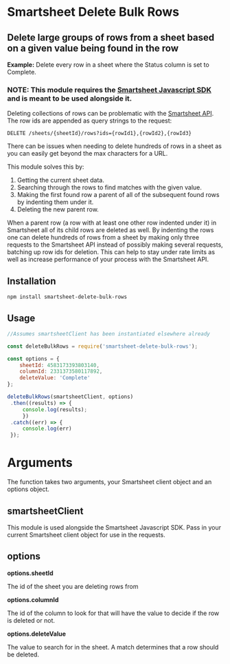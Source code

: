 # Smartsheet Delete Bulk Rows

## Delete large groups of rows from a sheet based on a given value being found in the row

**Example:** Delete every row in a sheet where the Status column is set to Complete.

### NOTE: This module requires the [Smartsheet Javascript SDK](https://github.com/smartsheet-platform/smartsheet-javascript-sdk) and is meant to be used alongside it.

Deleting collections of rows can be problematic with the [Smartsheet API](https://smartsheet-platform.github.io/api-docs/). The row ids are appended as query strings to the request:
```
DELETE /sheets/{sheetId}/rows?ids={rowId1},{rowId2},{rowId3}
```
There can be issues when needing to delete hundreds of rows in a sheet as you can easily get beyond the max characters for a URL.

This module solves this by: 
1. Getting the current sheet data. 
2. Searching through the rows to find matches with the given value.
3. Making the first found row a parent of all of the subsequent found rows by indenting them under it.
4. Deleting the new parent row.

When a parent row (a row with at least one other row indented under it) in Smartsheet all of its child rows are deleted as well. By indenting the rows one can delete hundreds of rows from a sheet by making only three requests to the Smartsheet API instead of possibly making several requests, batching up row ids for deletion. This can help to stay under rate limits as well as increase performance of your process with the Smartsheet API.

## Installation
```
npm install smartsheet-delete-bulk-rows
```

## Usage

```javascript
//Assumes smartsheetClient has been instantiated elsewhere already

const deleteBulkRows = require('smartsheet-delete-bulk-rows');

const options = {
    sheetId: 4583173393803140,
    columnId: 2331373580117892,
    deleteValue: 'Complete'
};

deleteBulkRows(smartsheetClient, options)
 .then((results) => {
     console.log(results);
     })
 .catch((err) => {
     console.log(err)
 });
```

# Arguments

The function takes two arguments, your Smartsheet client object and an options object.

## smartsheetClient

This module is used alongside the Smartsheet Javascript SDK. Pass in your current Smartsheet client object for use in the requests.

## options

**options.sheetId**

The id of the sheet you are deleting rows from

**options.columnId**

The id of the column to look for that will have the value to decide if the row is deleted or not.

**options.deleteValue**

The value to search for in the sheet. A match determines that a row should be deleted.

